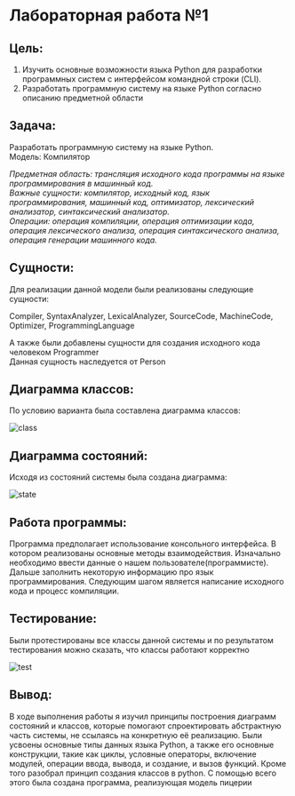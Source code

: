 # Лабораторная работа №1

## Цель: 
1. Изучить основные возможности языка Python для разработки программных систем с интерфейсом командной строки (CLI).
2. Разработать программную систему на языке Python согласно описанию предметной области

## Задача:
Разработать программную систему на языке Python.<br>
Модель: Компилятор

<em>
Предметная область: трансляция исходного кода программы на языке программирования в машинный код.<br>
Важные сущности: компилятор, исходный код, язык программирования, машинный код, оптимизатор, лексический анализатор, синтаксический анализатор.<br>
Операции: операция компиляции, операция оптимизации кода, операция лексического анализа, операция синтаксического анализа, операция генерации машинного кода.
</em>

## Сущности:
Для реализации данной модели были реализованы следующие сущности:

Compiler, SyntaxAnalyzer, LexicalAnalyzer, SourceCode, MachineCode, Optimizer, ProgrammingLanguage

А также были добавлены сущности для создания исходного кода человеком Programmer<br>
Данная сущность наследуется от Person

## Диаграмма классов:
По условию варианта была составлена диаграмма классов:

![class](./images/class.png)

## Диаграмма состояний:
Исходя из состояний системы была создана диаграмма:

![state](./images/state.png)

## Работа программы:
Программа предполагает использование консольного интерфейса. В котором реализованы основные методы взаимодействия. Изначально необходимо ввести данные о нашем пользователе(программисте). Дальше заполнить некоторую информацию про язык программирования. Следующим шагом является написание исходного кода и процесс компиляции.


## Тестирование:
Были протестированы все классы данной системы и по результатом тестирования можно сказать, что классы работают корректно

![test](./images/test.png)


## Вывод:
В ходе выполнения работы я изучил принципы построения диаграмм состояний и классов, которые помогают спроектировать абстрактную часть системы, не ссылаясь на конкретную её реализацию. Были усвоены основные типы данных языка Python, а также его основные конструкции, такие как циклы, условные операторы, включение модулей, операции ввода, вывода, и создание, и вызов функций. Кроме того разобрал принцип создания классов в python. С помощью всего этого была создана программа, реализующая модель пицерии
